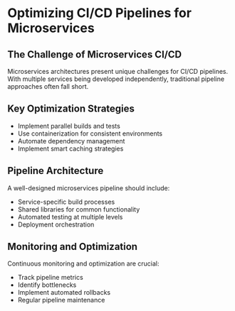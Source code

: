 # Optimizing CI/CD Pipelines for Microservices

## The Challenge of Microservices CI/CD

Microservices architectures present unique challenges for CI/CD pipelines. With multiple services being developed independently, traditional pipeline approaches often fall short.

## Key Optimization Strategies

- Implement parallel builds and tests
- Use containerization for consistent environments
- Automate dependency management
- Implement smart caching strategies

## Pipeline Architecture

A well-designed microservices pipeline should include:

- Service-specific build processes
- Shared libraries for common functionality
- Automated testing at multiple levels
- Deployment orchestration

## Monitoring and Optimization

Continuous monitoring and optimization are crucial:

- Track pipeline metrics
- Identify bottlenecks
- Implement automated rollbacks
- Regular pipeline maintenance